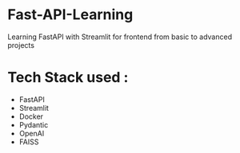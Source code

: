 # Fast-API-Learning
Learning FastAPI with Streamlit for frontend from basic to advanced projects

# Tech Stack used :
- FastAPI
- Streamlit
- Docker
- Pydantic
- OpenAI
- FAISS
  
